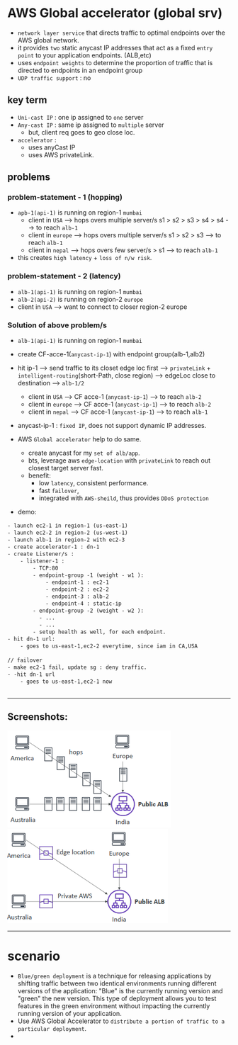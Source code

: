 # AWS Global accelerator (global srv)
- `network layer service` that directs traffic to optimal endpoints over the AWS global network.
- it provides `two` static anycast IP addresses that act as a fixed `entry point` to your application endpoints. (ALB,etc)
-  uses `endpoint weights` to determine the proportion of traffic that is directed to endpoints in an endpoint group
- `UDP traffic support` : no

## key term
- `Uni-cast IP` : one ip assigned to `one` server
- `Any-cast IP` : same ip assigned to `multiple` server
  - but, client req goes to geo close loc.
- `accelerator` : 
  - uses anyCast IP
  - uses AWS privateLink.

## problems
### problem-statement - 1 (hopping)
- `apb-1(api-1)` is running on region-1 `mumbai`
  - client in `USA` --> hops overs multiple server/s s1 > s2 > s3 > s4 > s4 --> to reach `alb-1`
  - client in `europe` --> hops overs multiple server/s s1 > s2 > s3 --> to reach `alb-1`
  - client in `nepal` --> hops overs few server/s > s1 --> to reach `alb-1` 
- this creates `high latency` + `loss of n/w risk`.

### problem-statement - 2 (latency)
- `alb-1(api-1)` is running on region-1 `mumbai`
- `alb-2(api-2)` is running on region-2 `europe`
- client in `USA` --> want to connect to closer region-2 europe

### Solution of above problem/s
- `alb-1(api-1)` is running on region-1 `mumbai`
- create CF-acce-1(`anycast-ip-1`) with endpoint group(alb-1,alb2) 
- hit ip-1 --> send traffic to its closet edge loc first --> `privateLink` + `intelligent-routing`(short-Path, close region) -->  edgeLoc close to destination --> `alb-1/2`
  - client in `USA`    --> CF acce-1 (`anycast-ip-1`)    --> to reach `alb-2`
  - client in `europe` --> CF acce-1 (`anycast-ip-1`)    --> to reach `alb-2`
  - client in `nepal`  --> CF acce-1 (`anycast-ip-1`)    --> to reach `alb-1`
- anycast-ip-1 : `fixed IP`,  does not support dynamic IP addresses.

- AWS `Global accelerator` help to do same.
  - create anycast for my `set of alb/app`.
  - bts, leverage aws `edge-location` with `privateLink` to reach out closest target server fast.
  - benefit:
    - low `latency`, consistent performance.
    - fast `failover`, 
    - integrated with `AWS-sheild`, thus provides `DDoS protection`
- demo:
```
- launch ec2-1 in region-1 (us-east-1)
- launch ec2-2 in region-2 (us-west-1)
- launch alb-1 in region-2 with ec2-3
- create accelerator-1 : dn-1
- create Listener/s :
    - listener-1 : 
        - TCP:80
        - endpoint-group -1 (weight - w1 ): 
            - endpoint-1 : ec2-1 
            - endpoint-2 : ec2-2
            - endpoint-3 : alb-2
            - endpoint-4 : static-ip 
        - endpoint-group -2 (weight - w2 ):
          - ...
          - ...
        - setup health as well, for each endpoint.
- hit dn-1 url:
    - goes to us-east-1,ec2-2 everytime, since iam in CA,USA

// failover
- make ec2-1 fail, update sg : deny traffic.
- -hit dn-1 url
    - goes to us-east-1,ec2-1 now
    
```
---
## Screenshots:
![img.png](../99_img/CF/ga/img.png)
![img_1.png](../99_img/CF/ga/img_1.png)

--- 
# scenario
- `Blue/green deployment` is a technique for releasing applications by shifting traffic between two identical environments running different versions of the application: "Blue" is the currently running version and "green" the new version. This type of deployment allows you to test features in the green environment without impacting the currently running version of your application. 
- Use AWS Global Accelerator to `distribute a portion of traffic to a particular deployment`.
- 